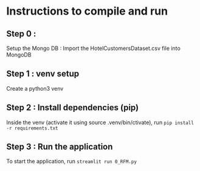 # Instructions to compile and run

## Step 0 : 
Setup the Mongo DB : Import the HotelCustomersDataset.csv file into MongoDB

## Step 1 : venv setup

Create a python3 venv

## Step 2 : Install dependencies (pip)

Inside the venv (activate it using source .venv/bin/ctivate), run ```pip install -r requirements.txt```

## Step 3 : Run the application

To start the application, run ```streamlit run 0_RFM.py```
